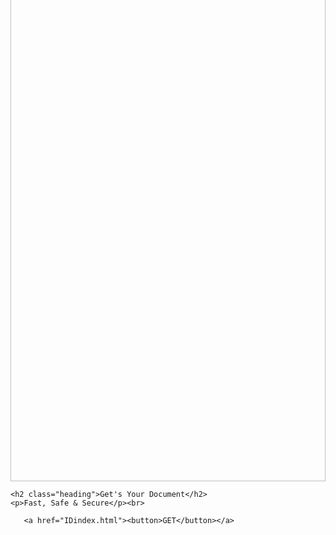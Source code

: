 <html lang="en">
<head>
    <meta charset="UTF-8">
    <title>WELCOME | IDocument</title>
    <style>
        img {
            margin-top:-15vw;
            height: 90vw;
            width: 100%;
        }
        .heading {
            margin-top: 15vw;
            margin-left: 5vw;
            font-size:50px;
            font-family:fantasy;
        }
        p {
            margin: -12vw 5.5vw;
            font-size:3.5vw;
            color:gray;
        }
        button {
            height: 12vw;
            width: 85vw;
            margin-top:15vw;
            margin-left:5vw;
            margin-bottom:10vw;
            border-radius: 5vw;
            font-size:7vw;
            color:white;
            border:0;
            background: orange;
            font-family: 'Courier New', monospace;
        }
        a {
            text-decoration:none;
            color:white;
        }
        hr {
            background-color:transparent;
        } 
    </style>
</head>
<body>
    <img src="https://encrypted-tbn0.gstatic.com/images?q=tbn:ANd9GcR0Ay9rHuLoXKzVHp0TFw1uoI9TPj5paDxdMg&usqp=CAU">
    
    <h2 class="heading">Get's Your Document</h2>
    <p>Fast, Safe & Secure</p><br>
    
       <a href="IDindex.html"><button>GET</button></a>
       
       
</body>
</html>
